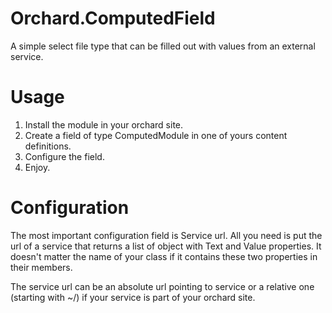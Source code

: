 Orchard.ComputedField
=====================

A simple select file type that can be filled out with values from an external service.

Usage
=====

1. Install the module in your orchard site.
2. Create a field of type ComputedModule in one of yours content definitions.
3. Configure the field.
4. Enjoy.

Configuration
=============

The most important configuration field is Service url. All you need is put the url of a service that returns a list of object with Text and Value properties. It doesn't matter the name of your class if it contains these two properties in their members.

The service url can be an absolute url pointing to service or a relative one (starting with ~/) if your service is part of your orchard site.